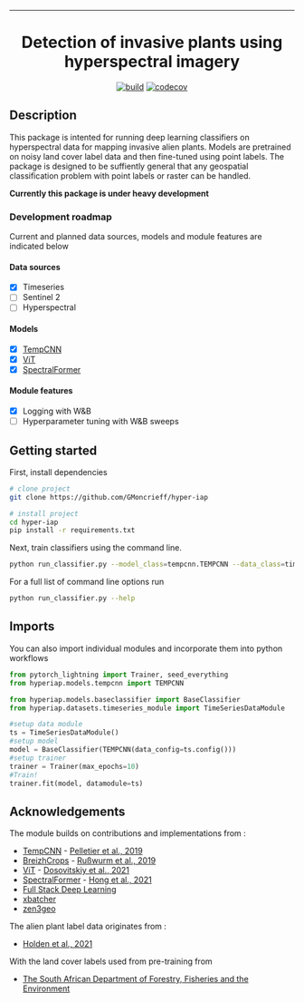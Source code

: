 
---

<div align="center">    
 
# Detection of invasive plants using hyperspectral imagery    
[![build](https://github.com/GMoncrieff/hyper-iap/actions/workflows/ci-testing.yml/badge.svg)](https://github.com/GMoncrieff/hyper-iap/actions/workflows/ci-testing.yml)
[![codecov](https://codecov.io/gh/GMoncrieff/hyper-iap/branch/main/graph/badge.svg?token=AJQEB1CXPZ)](https://codecov.io/gh/GMoncrieff/hyper-iap)
</div>
 
## Description   
This package is intented for running deep learning classifiers on hyperspectral data for mapping invasive alien plants. Models are pretrained on noisy land cover label data and then fine-tuned using point labels. The package is designed to be suffiently general that any geospatial classification problem with point labels or raster can be handled.

**Currently this package is under heavy development**

### Development roadmap
Current and planned data sources, models and module features are indicated below

#### Data sources
- [x] Timeseries
- [ ] Sentinel 2
- [ ] Hyperspectral
#### Models
- [x] [TempCNN](https://www.mdpi.com/2072-4292/11/5/523)
- [x] [ViT](https://arxiv.org/abs/2010.11929)
- [x] [SpectralFormer](https://ieeexplore.ieee.org/document/9627165)

#### Module features

- [x] Logging with W&B
- [ ] Hyperparameter tuning with W&B sweeps

## Getting started
First, install dependencies   
```bash
# clone project   
git clone https://github.com/GMoncrieff/hyper-iap

# install project   
cd hyper-iap  
pip install -r requirements.txt
 ```   
 Next, train classifiers using the command line.   
 ```bash
python run_classifier.py --model_class=tempcnn.TEMPCNN --data_class=timeseries_module.TimeSeriesDataModule    
```
For a full list of command line options run
 ```bash
python run_classifier.py --help
```

## Imports
You can also import individual modules and incorporate them into python workflows
```python
from pytorch_lightning import Trainer, seed_everything
from hyperiap.models.tempcnn import TEMPCNN

from hyperiap.models.baseclassifier import BaseClassifier
from hyperiap.datasets.timeseries_module import TimeSeriesDataModule

#setup data module
ts = TimeSeriesDataModule()
#setup model
model = BaseClassifier(TEMPCNN(data_config=ts.config()))
#setup trainer
trainer = Trainer(max_epochs=10)
#Train!
trainer.fit(model, datamodule=ts)
```

## Acknowledgements

The module builds on contributions and implementations from :

* [TempCNN](https://github.com/charlotte-pel/igarss2019-dl4sits) - [Pelletier et al., 2019](https://www.mdpi.com/2072-4292/11/5/523)
* [BreizhCrops](https://github.com/dl4sits/BreizhCrops) - [Rußwurm et al., 2019](https://arxiv.org/abs/1905.11893)
* [ViT](https://github.com/google-research/vision_transformer) - [ Dosovitskiy et al., 2021](https://arxiv.org/abs/2010.11929)
* [SpectralFormer](https://github.com/charlotte-pel/igarss2019-dl4sits) - [Hong et al., 2021](https://ieeexplore.ieee.org/document/9627165)
* [Full Stack Deep Learning](https://github.com/full-stack-deep-learning/fsdl-text-recognizer-2022)
* [xbatcher](https://github.com/xarray-contrib/xbatcher)
* [zen3geo](https://github.com/weiji14/zen3geo)
  

The alien plant label data originates from : 
* [Holden et al., 2021](https://www.sciencedirect.com/science/article/abs/pii/S2352938520306236)  

With the land cover labels used from pre-training from
* [The South African Department of Forestry, Fisheries and the Environment ](https://egis.environment.gov.za/sa_national_land_cover_datasets)